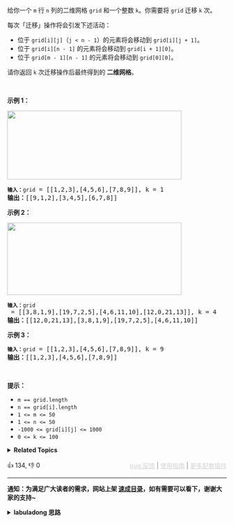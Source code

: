 <p>给你一个 <code>m</code> 行 <code>n</code>&nbsp;列的二维网格&nbsp;<code>grid</code>&nbsp;和一个整数&nbsp;<code>k</code>。你需要将&nbsp;<code>grid</code>&nbsp;迁移&nbsp;<code>k</code>&nbsp;次。</p>

<p>每次「迁移」操作将会引发下述活动：</p>

<ul> 
 <li>位于 <code>grid[i][j]</code>（<code>j &lt; n - 1</code>）的元素将会移动到&nbsp;<code>grid[i][j + 1]</code>。</li> 
 <li>位于&nbsp;<code>grid[i][n&nbsp;- 1]</code> 的元素将会移动到&nbsp;<code>grid[i + 1][0]</code>。</li> 
 <li>位于 <code>grid[m&nbsp;- 1][n - 1]</code>&nbsp;的元素将会移动到&nbsp;<code>grid[0][0]</code>。</li> 
</ul>

<p>请你返回&nbsp;<code>k</code> 次迁移操作后最终得到的 <strong>二维网格</strong>。</p>

<p>&nbsp;</p>

<p><strong>示例 1：</strong></p>

<p><img alt="" src="https://assets.leetcode-cn.com/aliyun-lc-upload/uploads/2019/11/16/e1-1.png" style="height: 158px; width: 400px;" /></p>

<pre>
<span><code><strong>输入：</strong>grid</code></span> = [[1,2,3],[4,5,6],[7,8,9]], k = 1
<strong>输出：</strong>[[9,1,2],[3,4,5],[6,7,8]]
</pre>

<p><strong>示例 2：</strong></p>

<p><img alt="" src="https://assets.leetcode-cn.com/aliyun-lc-upload/uploads/2019/11/16/e2-1.png" style="height: 166px; width: 400px;" /></p>

<pre>
<span><code><strong>输入：</strong>grid</code></span> = [[3,8,1,9],[19,7,2,5],[4,6,11,10],[12,0,21,13]], k = 4
<strong>输出：</strong>[[12,0,21,13],[3,8,1,9],[19,7,2,5],[4,6,11,10]]
</pre>

<p><strong>示例 3：</strong></p>

<pre>
<span><code><strong>输入：</strong>grid</code></span> = [[1,2,3],[4,5,6],[7,8,9]], k = 9
<strong>输出：</strong>[[1,2,3],[4,5,6],[7,8,9]]
</pre>

<p>&nbsp;</p>

<p><strong>提示：</strong></p>

<ul> 
 <li><code>m ==&nbsp;grid.length</code></li> 
 <li><code>n ==&nbsp;grid[i].length</code></li> 
 <li><code>1 &lt;= m &lt;= 50</code></li> 
 <li><code>1 &lt;= n &lt;= 50</code></li> 
 <li><code>-1000 &lt;= grid[i][j] &lt;= 1000</code></li> 
 <li><code>0 &lt;= k &lt;= 100</code></li> 
</ul>

<details><summary><strong>Related Topics</strong></summary>数组 | 矩阵 | 模拟</details><br>

<div>👍 134, 👎 0<span style='float: right;'><span style='color: gray;'><a href='https://github.com/labuladong/fucking-algorithm/issues' target='_blank' style='color: lightgray;text-decoration: underline;'>bug 反馈</a> | <a href='https://labuladong.online/algo/fname.html?fname=jb插件简介' target='_blank' style='color: lightgray;text-decoration: underline;'>使用指南</a> | <a href='https://labuladong.online/algo/' target='_blank' style='color: lightgray;text-decoration: underline;'>更多配套插件</a></span></span></div>

<div id="labuladong"><hr>

**通知：为满足广大读者的需求，网站上架 [速成目录](https://labuladong.online/algo/intro/quick-learning-plan/)，如有需要可以看下，谢谢大家的支持~**

<details><summary><strong>labuladong 思路</strong></summary>

<!-- vip -->
<!-- i_62b43720e4b07bd2d7b1b6dd -->

本题思路为 labuladong 网站会员专属，请 [点击这里](https://labuladong.online/algo/intro/site-vip/) 购买会员并「按照各个插件的解锁方法手动刷新数据」。

若之前已经购买会员并成功解锁插件，现在却突然出现这个问题，是因为添加了新的题解数据。请尝试重新手动刷新插件数据。进入 [会员购买页](https://labuladong.online/algo/intro/site-vip/) 向下翻即可查看各个插件刷新数据的方法。

若依然无法解决问题，可以在按照 [bug 反馈页面](https://labuladong.online/algo/intro/bug-report/) 的提示像我反馈问题，如是 bug 我会立即修复。</details>
</div>

